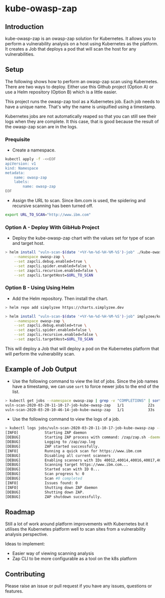 # kube-owasp-zap

## Introduction

kube-owasp-zap is an owasp-zap solution for Kubernetes. It allows you to perform a vulnerability analysis on a host using Kubernetes as the platform. It creates a Job that deploys a pod that will scan the host for any vulnerabilities.

## Setup

The following shows how to perform an owasp-zap scan using Kubernetes. There are two ways to deploy. Either use this Github project (Option A) or use a Helm repository (Option B) which is a little easier.

This project runs the owasp-zap tool as a Kubernetes job. Each job needs to have a unique name. That's why the name is uniquified using a timestamp.

Kubernetes jobs are not automatically reaped so that you can still see their logs when they are complete. It this case, that is good because the result of the owasp-zap scan are in the logs.

### Prequisite

* Create a namespace.

```bash
kubectl apply -f -<<EOF
apiVersion: v1
kind: Namespace
metadata:
    name: owasp-zap
    labels:
        name: owasp-zap
EOF
```

* Assign the URL to scan. Since ibm.com is used, the spidering and recursive scanning has been turned off.

```bash
export URL_TO_SCAN="http://www.ibm.com"
```

### Option A - Deploy With GibHub Project

* Deploy the kube-owasp-zap chart with the values set for type of scan and target host.

```bash
> helm install "vuln-scan-$(date '+%Y-%m-%d-%H-%M-%S')-job" ./kube-owasp-zap \
    --namespace owasp-zap \
    --set zapcli.debug.enabled=true \
    --set zapcli.spider.enabled=false \
    --set zapcli.recursive.enabled=false \
    --set zapcli.targetHost=$URL_TO_SCAN
```

### Option B - Using Using Helm

* Add the Helm repository. Then install the chart.

```bash
> helm repo add simplyzee https://charts.simplyzee.dev

> helm install "vuln-scan-$(date '+%Y-%m-%d-%H-%M-%S')-job" implyzee/kube-owasp-zap \
    --namespace owasp-zap \
    --set zapcli.debug.enabled=true \
    --set zapcli.spider.enabled=false \
    --set zapcli.recursive.enabled=false \
    --set zapcli.targetHost=$URL_TO_SCAN
```

This will deploy a Job that will deploy a pod on the Kubernetes platform that will perform the vulnerability scan.

## Example of Job Output

* Use the following command to view the list of jobs. Since the job names have a timestamp, we can use `sort` to force newer jobs to the end of the list.

```bash
> kubectl get jobs --namespace owasp-zap | grep -v "COMPLETIONS" | sort
vuln-scan-2020-03-20-11-10-17-job-kube-owasp-zap   1/1           22s        6m53s
vuln-scan-2020-03-20-10-46-14-job-kube-owasp-zap   1/1           33s        30m
```

* Use the following command to view the logs of a job.

```bash
> kubectl logs jobs/vuln-scan-2020-03-20-11-10-17-job-kube-owasp-zap --namespace owasp-zap
[INFO]            Starting ZAP daemon
[DEBUG]           Starting ZAP process with command: /zap/zap.sh -daemon -port 8080 -config api.disablekey=true.
[DEBUG]           Logging to /zap/zap.log
[DEBUG]           ZAP started successfully.
[INFO]            Running a quick scan for https://www.ibm.com
[DEBUG]           Disabling all current scanners
[DEBUG]           Enabling scanners with IDs 40012,40014,40016,40017,40018
[DEBUG]           Scanning target https://www.ibm.com...
[DEBUG]           Started scan with ID 0...
[DEBUG]           Scan progress %: 0
[DEBUG]           Scan #0 completed
[INFO]            Issues found: 0
[INFO]            Shutting down ZAP daemon
[DEBUG]           Shutting down ZAP.
[DEBUG]           ZAP shutdown successfully.
```

## Roadmap

Still a lot of work around platform improvements with Kubernetes but it utilises the Kubernetes platform well to scan sites from a vulnerability analysis perspective. 

Ideas to implement:
* Easier way of viewing scanning analysis
* Zap CLI to be more configurable as a tool on the k8s platform

## Contributing

Please raise an issue or pull request if you have any issues, questions or features.
